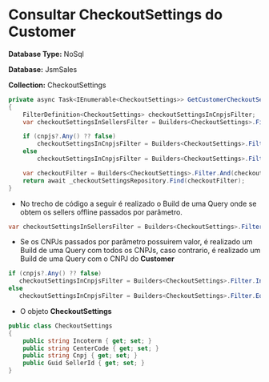 # Consultar CheckoutSettings do Customer

**Database Type:** NoSql

**Database:** JsmSales

**Collection:** CheckoutSettings

```csharp
private async Task<IEnumerable<CheckoutSettings>> GetCustomerCheckoutSettings(IEnumerable<Guid> offlineSellersId, string customerCnpj = null, IEnumerable<string> cnpjs = null)
{
    FilterDefinition<CheckoutSettings> checkoutSettingsInCnpjsFilter;
    var checkoutSettingsInSellersFilter = Builders<CheckoutSettings>.Filter.In(checkout => checkout.SellerId, offlineSellersId);

    if (cnpjs?.Any() ?? false)
        checkoutSettingsInCnpjsFilter = Builders<CheckoutSettings>.Filter.In(checkout => checkout.Cnpj, cnpjs);
    else
        checkoutSettingsInCnpjsFilter = Builders<CheckoutSettings>.Filter.Eq(checkout => checkout.Cnpj, customerCnpj);

    var checkoutFilter = Builders<CheckoutSettings>.Filter.And(checkoutSettingsInSellersFilter, checkoutSettingsInCnpjsFilter);
    return await _checkoutSettingsRepository.Find(checkoutFilter);
}
```

- No trecho de código a seguir é realizado o Build de uma Query  onde se obtem os sellers offline passados por parâmetro.

```csharp
var checkoutSettingsInSellersFilter = Builders<CheckoutSettings>.Filter.In(checkout => checkout.SellerId, offlineSellersId);
```

- Se os CNPJs passados por parâmetro possuirem valor, é realizado um Build de uma Query com todos os CNPJs, caso contrario, é realizado um Build de uma Query com o CNPJ do **Customer**

```csharp
if (cnpjs?.Any() ?? false)
   checkoutSettingsInCnpjsFilter = Builders<CheckoutSettings>.Filter.In(checkout => checkout.Cnpj, cnpjs);
else
   checkoutSettingsInCnpjsFilter = Builders<CheckoutSettings>.Filter.Eq(checkout => checkout.Cnpj, customerCnpj);
```

- O objeto **CheckoutSettings**

```csharp
public class CheckoutSettings
{
    public string Incoterm { get; set; }
    public string CenterCode { get; set; }
    public string Cnpj { get; set; }
    public Guid SellerId { get; set; }
}
```